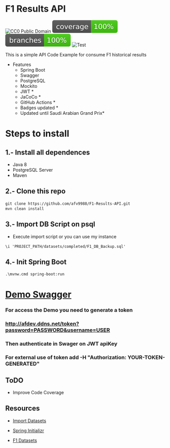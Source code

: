 # F1 Results API 
![CC0 Public Domain](https://www.publicdomainpictures.net/pictures/300000/velka/max-verstappen-f1.jpg)
![Coverage](.github/badges/jacoco.svg)
![Branch](.github/badges/branches.svg)
![Test](https://github.com/afv9988/F1-Results-API/actions/workflows/flow.yaml/badge.svg)

This is a simple API Code Example for consume F1 historical results 
- Features
  - Spring Boot
  - Swagger
  - PostgreSQL
  - Mockito
  - JWT *
  - JaCoCo *
  - GitHub Actions *
  - Badges updated *
  - Updated until Saudi Arabian Grand Prix*

# Steps to install

## 1.- Install all dependences
* Java 8
* PostgreSQL Server 
* Maven

## 2.- Clone this repo
```
git clone https://github.com/afv9988/F1-Results-API.git
mvn clean install
```

## 3.- Import DB Script on psql
* Execute import script or you can use my instance
```
\i 'PROJECT_PATH/datasets/completed/F1_DB_Backup.sql'
```

## 4.- Init Spring Boot
```
.\mvnw.cmd spring-boot:run
```

# [Demo Swagger](http://afdev.ddns.net/swagger-ui.html#/results-controller)

### For access the Demo you need to generate a token 
### http://afdev.ddns.net/token?password=PASSWORD&username=USER
### Then authenticate in Swager on JWT apiKey
### For external use of token add -H "Authorization: YOUR-TOKEN-GENERATED"

## ToDO
* Improve Code Coverage

## Resources
* [Import Datasets](https://hasura.io/docs/latest/schema/postgres/postgres-guides/import-data-from-csv/)

* [Spring Initializr](https://start.spring.io/#!type=maven-project&language=java&platformVersion=2.7.9&packaging=war&jvmVersion=1.8&groupId=com.apex&artifactId=demo&name=demo&description=F1%20API%20using%20GraphQL%20-%20Spring%20Boot%20-%20Mockito&packageName=com.apex.demo&dependencies=web,data-jpa,postgresql,graphql)

* [F1 Datasets](https://ergast.com/mrd/db/)

